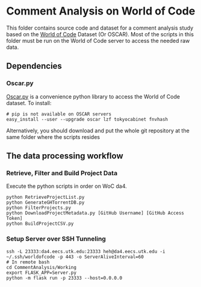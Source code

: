 # Comment Analysis on World of Code

This folder contains source code and dataset for a comment analysis study based on the [World of Code](https://github.com/ssc-oscar) Dataset (Or OSCAR). Most of the scripts in this folder must be run on the World of Code server to access the needed raw data.

## Dependencies

### Oscar.py

[Oscar.py](https://github.com/ssc-oscar/oscar.py) is a convenience python library to access the World of Code dataset. To install:

```
# pip is not available on OSCAR servers
easy_install --user --upgrade oscar lzf tokyocabinet fnvhash
```

Alternatively, you should download and put the whole git repository at the same folder where the scripts resides

## The data processing workflow

### Retrieve, Filter and Build Project Data

Execute the python scripts in order on WoC da4.

```
python RetrieveProjectList.py
python GenerateGHTorrentDB.py
python FilterProjects.py
python DownloadProjectMetadata.py [GitHub Username] [GitHub Access Token]
python BuildProjectCSV.py
```

### Setup Server over SSH Tunneling

```
ssh -L 23333:da4.eecs.utk.edu:23333 heh@da4.eecs.utk.edu -i ~/.ssh/worldofcode -p 443 -o ServerAliveInterval=60
# In remote bash
cd CommentAnalysis/Working
export FLASK_APP=Server.py
python -m flask run -p 23333 --host=0.0.0.0
```